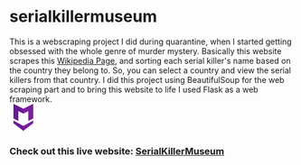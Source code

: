 # serialkillermuseum
This is a webscraping project I did during quarantine, when I started getting obsessed with the whole genre of murder mystery. Basically this website scrapes this [Wikipedia Page](https://en.wikipedia.org/wiki/List_of_serial_killers_by_country), and sorting each serial killer's name based on the country they belong to. So, you can select a country and view the serial killers from that country. I did this project using BeautifulSoup for the web scraping part and to bring this website to life I used Flask as a web framework. </br>
![Website Screenshot](https://github.com/adam-p/markdown-here/raw/master/src/common/images/icon48.png "Logo Title Text 1")</br>
### Check out this live website: [SerialKillerMuseum](https://serialkillermuseum.herokuapp.com/)</br>
